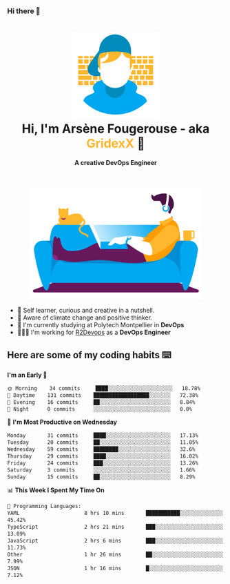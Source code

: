### Hi there 👋

<!--
**GridexX/gridexx** is a ✨ _special_ ✨ repository because its `README.md` (this file) appears on your GitHub profile.

Here are some ideas to get you started:

- 🔭 I’m currently working on ...
- 🌱 I’m currently learning ...
- 👯 I’m looking to collaborate on ...
- 🤔 I’m looking for help with ...
- 💬 Ask me about ...
- 📫 How to reach me: ...
- 😄 Pronouns: ...
- ⚡ Fun fact: ...
-->


<!-- Header -->
<h1 align="center">
  <img src="./images/user_profile.png" width="200">
  <br>
  Hi, I'm Arsène Fougerouse - aka <span style="color:#ffb72e">GridexX</span> 👋
</h1>


<p align="center">
  <b>A creative DevOps Engineer </b>
</p>
<br/>
<p align="center">
  <img src="./images/man_couch.png" width="400">
</p>

- 🎨 Self learner, curious and creative in a nutshell. 
- 🌱 Aware of climate change and positive thinker.
- 📕 I'm currently studying at Polytech Montpellier in **DevOps**
- 👨🏻‍💻 I'm working for [R2Devops](https://r2devops.io) as a **DevOps Engineer**


## Here are some of my coding habits ⌨️

<!-- Add a section about tech and Ops stack
  Like this one : https://github.com/Xanthus58#-tech-stack
-->
<!--START_SECTION:waka-->
**I'm an Early 🐤** 

```text
🌞 Morning    34 commits     ████░░░░░░░░░░░░░░░░░░░░░   18.78% 
🌆 Daytime    131 commits    ██████████████████░░░░░░░   72.38% 
🌃 Evening    16 commits     ██░░░░░░░░░░░░░░░░░░░░░░░   8.84% 
🌙 Night      0 commits      ░░░░░░░░░░░░░░░░░░░░░░░░░   0.0%

```
📅 **I'm Most Productive on Wednesday** 

```text
Monday       31 commits     ████░░░░░░░░░░░░░░░░░░░░░   17.13% 
Tuesday      20 commits     ██░░░░░░░░░░░░░░░░░░░░░░░   11.05% 
Wednesday    59 commits     ████████░░░░░░░░░░░░░░░░░   32.6% 
Thursday     29 commits     ████░░░░░░░░░░░░░░░░░░░░░   16.02% 
Friday       24 commits     ███░░░░░░░░░░░░░░░░░░░░░░   13.26% 
Saturday     3 commits      ░░░░░░░░░░░░░░░░░░░░░░░░░   1.66% 
Sunday       15 commits     ██░░░░░░░░░░░░░░░░░░░░░░░   8.29%

```


📊 **This Week I Spent My Time On** 

```text
💬 Programming Languages: 
YAML                     8 hrs 10 mins       ███████████░░░░░░░░░░░░░░   45.42% 
TypeScript               2 hrs 21 mins       ███░░░░░░░░░░░░░░░░░░░░░░   13.09% 
JavaScript               2 hrs 6 mins        ███░░░░░░░░░░░░░░░░░░░░░░   11.73% 
Other                    1 hr 26 mins        ██░░░░░░░░░░░░░░░░░░░░░░░   7.99% 
JSON                     1 hr 16 mins        █░░░░░░░░░░░░░░░░░░░░░░░░   7.12%

```


<!--END_SECTION:waka-->

